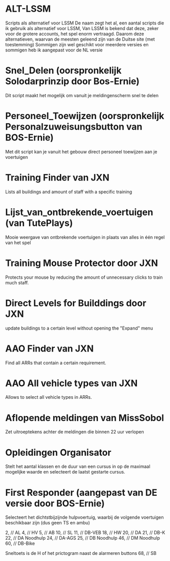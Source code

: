 # ALT-LSSM
Scripts als alternatief voor LSSM
De naam zegt het al, een aantal scripts die ik gebruik als alternatief voor LSSM,
Van LSSM is bekend dat deze, zeker voor de grotere accounts, het spel enorm vertraagd.
Daarom deze alternatieven, waarvan de meesten geleend zijn van de Duitse site (met toestemming)
Sommigen zijn wel geschikt voor meerdere versies en sommigen heb ik aangepast voor de NL versie

# Snel_Delen (oorspronkelijk Solodarprinzip door Bos-Ernie)

Dit script maakt het mogelijk om vanuit je meldingenscherm snel te delen


# Personeel_Toewijzen (oorspronkelijk Personalzuweisungsbutton van BOS-Ernie)

Met dit script kan je vanuit het gebouw direct personeel toewijzen aan je voertuigen


# Training Finder van JXN

Lists all buildings and amount of staff with a specific training


# Lijst_van_ontbrekende_voertuigen (van TutePlays)

Mooie weergave van ontbrekende voertuigen in plaats van alles in één regel van het spel


# Training Mouse Protector door JXN

Protects your mouse by reducing the amount of unnecessary clicks to train much staff.


# Direct Levels for Builddings door JXN

update buildings to a certain level without opening the "Expand" menu


# AAO Finder van JXN

Find all ARRs that contain a certain requirement.


# AAO All vehicle types van JXN

Allows to select all vehicle types in ARRs.


# Aflopende meldingen van MissSobol


Zet uitroeptekens achter de meldingen die binnen 22 uur verlopen

# Opleidingen Organisator

Stelt het aantal klassen en de duur van een cursus in op de maximaal mogelijke waarde en selecteert de laatst gestarte cursus.


# First Responder (aangepast van DE versie door BOS-Ernie)

Selecteert het dichtstbijzijnde hulpvoertuig, waarbij de volgende voertuigen beschikbaar zijn (dus geen TS en ambu)

2, // AL
4, // HV
5, // AB
10, // SL
11, // DB-VEB
18, // HW
20, // DA
21, // DB-K
22, // DA Noodhulp
24, // DA-AGS
25, // DB Noodhulp
46, // DM Noodhulp
60, // DB-Bike


Sneltoets is de H of het prictogram naast de alarmeren buttons
68, // SB
